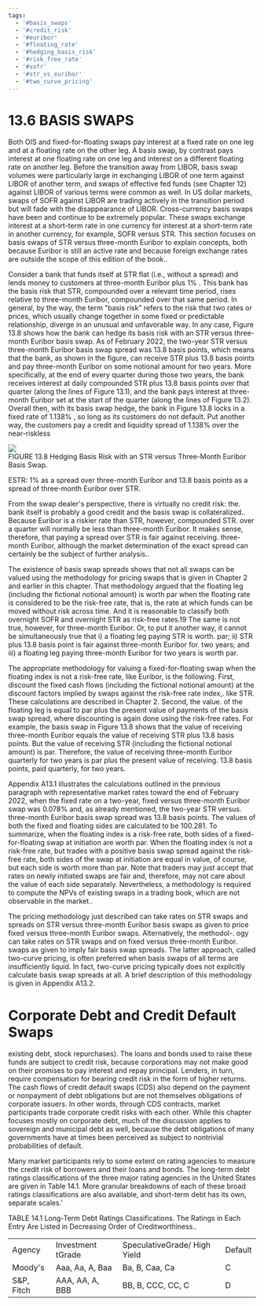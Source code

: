 ```yaml
---
tags:
  - '#basis_swaps'
  - '#credit_risk'
  - '#euribor'
  - '#floating_rate'
  - '#hedging_basis_risk'
  - '#risk_free_rate'
  - '#sofr'
  - '#str_vs_euribor'
  - '#two_curve_pricing'
---
```

# 13.6 BASIS SWAPS  

Both OIS and fixed-for-floating swaps pay interest at a fixed rate on one leg and at a floating rate on the other leg. A basis swap, by contrast pays interest at one floating rate on one leg and interest on a different floating rate on another leg. Before the transition away from LIBOR, basis swap volumes were particularly large in exchanging LIBOR of one term against LIBOR of another term, and swaps of effective fed funds (see Chapter 12) against LIBOR of various terms were common as well. In US dollar markets, swaps of SOFR against LIBOR are trading actively in the transition period but will fade with the disappearance of LIBOR. Cross-currency basis swaps have been and continue to be extremely popular. These swaps exchange interest at a short-term rate in one currency for interest at a short-term rate in another currency, for example, SOFR versus STR. This section focuses on basis swaps of STR versus three-month Euribor to explain concepts, both because Euribor is still an active rate and because foreign exchange rates are outside the scope of this edition of the book..  

Consider a bank that funds itself at STR flat (i.e., without a spread) and lends money to customers at three-month Euribor plus $1\%$ . This bank has the basis risk that STR, compounded over a relevant time period, rises relative to three-month Euribor, compounded over that same period. In general, by the way, the term "basis risk" refers to the risk that two rates or prices, which usually change together in some fixed or predictable relationship, diverge in an unusual and unfavorable way. In any case, Figure 13.8 shows how the bank can hedge its basis risk with an STR versus three-month Euribor basis swap. As of February 2022, the two-year STR versus three-month Euribor basis swap spread was 13.8 basis points, which means that the bank, as shown in the figure, can receive STR plus 13.8 basis points and pay three-month Euribor on some notional amount for two years. More specifically, at the end of every quarter during those two years, the bank receives interest at daily compounded STR plus 13.8 basis points over that quarter (along the lines of Figure 13.1), and the bank pays interest at three-month Euribor set at the start of the quarter (along the lines of Figure 13.2). Overall then, with its basis swap hedge, the bank in Figure 13.8 locks in a fixed rate of $1.138\%$ , so long as its customers do not default. Put another way, the customers pay a credit and liquidity spread of $1.138\%$ over the near-riskless  

![](b0d412560b6aeadd8f4fdbdf905006979c90cbe984ed2376fdcdfb126b19ce55.jpg)  
FIGURE 13.8 Hedging Basis Risk with an STR versus Three-Month Euribor Basis Swap.  

ESTR: $1\%$ as a spread over three-month Euribor and 13.8 basis points as a spread of three-month Euribor over STR.  

From the swap dealer's perspective, there is virtually no credit risk: the. bank itself is probably a good credit and the basis swap is collateralized.. Because Euribor is a riskier rate than STR, however, compounded STR. over a quarter will normally be less than three-month Euribor. It makes sense, therefore, that paying a spread over STR is fair against receiving. three-month Euribor, although the market determination of the exact spread can certainly be the subject of further analysis..  

The existence of basis swap spreads shows that not all swaps can be valued using the methodology for pricing swaps that is given in Chapter 2 and earlier in this chapter. That methodology argued that the floating leg (including the fictional notional amount) is worth par when the floating rate is considered to be the risk-free rate, that is, the rate at which funds can be moved without risk across time. And it is reasonable to classify both overnight SOFR and overnight STR as risk-free rates.19 The same is not true, however, for three-month Euribor. Or, to put it another way, it cannot be simultaneously true that i) a floating leg paying STR is worth. par; ii) STR plus 13.8 basis point is fair against three-month Euribor for. two years; and iii) a floating leg paying three-month Euribor for two years is worth par.  

The appropriate methodology for valuing a fixed-for-floating swap when the floating index is not a risk-free rate, like Euribor, is the following. First, discount the fixed cash flows (including the fictional notional amount) at the discount factors implied by swaps against the risk-free rate index,. like STR. These calculations are described in Chapter 2. Second, the value. of the floating leg is equal to par plus the present value of payments of the basis swap spread, where discounting is again done using the risk-free rates. For example, the basis swap in Figure 13.8 shows that the value of receiving three-month Euribor equals the value of receiving STR plus 13.8 basis points. But the value of receiving STR (including the fictional notional amount) is par. Therefore, the value of receiving three-month Euribor quarterly for two years is par plus the present value of receiving. 13.8 basis points, paid quarterly, for two years.  

Appendix A13.1 illustrates the calculations outlined in the previous paragraph with representative market rates toward the end of February 2022, when the fixed rate on a two-year, fixed versus three-month Euribor swap was $0.078\%$ and, as already mentioned, the two-year STR versus. three-month Euribor basis swap spread was 13.8 basis points. The values of both the fixed and floating sides are calculated to be 100.281. To summarize, when the floating index is a risk-free rate, both sides of a fixed-for-floating swap at initiation are worth par. When the floating index is not a risk-free rate, but trades with a positive basis swap spread against the risk-free rate, both sides of the swap at initiation are equal in value, of course, but each side is worth more than par. Note that traders may just accept that rates on newly initiated swaps are fair and, therefore, may not care about the value of each side separately. Nevertheless, a methodology is required to compute the NPVs of existing swaps in a trading book, which are not observable in the market..  

The pricing methodology just described can take rates on STR swaps and spreads on STR versus three-month Euribor basis swaps as given to price fixed versus three-month Euribor swaps. Alternatively, the methodol-. ogy can take rates on STR swaps and on fixed versus three-month Euribor. swaps as given to imply fair basis swap spreads. The latter approach, called two-curve pricing, is often preferred when basis swaps of all terms are insufficiently liquid. In fact, two-curve pricing typically does not explicitly calculate basis swap spreads at all. A brief description of this methodology is given in Appendix A13.2.  

# Corporate Debt and Credit Default Swaps  

existing debt, stock repurchases). The loans and bonds used to raise these funds are subject to credit risk, because corporations may not make good on their promises to pay interest and repay principal. Lenders, in turn, require compensation for bearing credit risk in the form of higher returns. The cash flows of credit default swaps (CDS) also depend on the payment or nonpayment of debt obligations but are not themselves obligations of corporate issuers. In other words, through CDS contracts, market participants trade corporate credit risks with each other. While this chapter focuses mostly on corporate debt, much of the discussion applies to sovereign and municipal debt as well, because the debt obligations of many governments have at times been perceived as subject to nontrivial probabilities of default.  

Many market participants rely to some extent on rating agencies to measure the credit risk of borrowers and their loans and bonds. The long-term debt ratings classifications of the three major rating agencies in the United States are given in Table 14.1. More granular breakdowns of each of these broad ratings classifications are also available, and short-term debt has its own, separate scales.'  

TABLE 14.1  Long-Term Debt Ratings Classifications. The Ratings in Each Entry Are Listed in Decreasing Order of Creditworthiness..   


<html><body><table><tr><td>Agency</td><td>Investment tGrade</td><td>SpeculativeGrade/ High Yield</td><td>Default</td></tr><tr><td>Moody's</td><td>Aaa, Aa, A, Baa</td><td>Ba, B, Caa, Ca</td><td>C</td></tr><tr><td>S&P, Fitch</td><td>AAA, AA, A, BBB</td><td>BB, B, CCC, CC, C</td><td>D</td></tr></table></body></html>  

